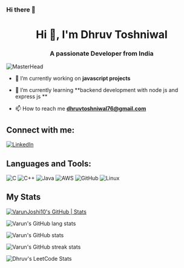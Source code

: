 ### Hi there 👋

<h1 align="center">Hi 👋, I'm Dhruv Toshniwal</h1>
<h3 align="center">A passionate Developer from India</h3>

![MasterHead](https://user-images.githubusercontent.com/10498744/210012254-234538ff-d198-48aa-8964-37e6fd45d227.gif)


- 🔭 I’m currently working on **javascript projects**

- 🌱 I’m currently learning **backend development with node js and express js **

- 📫 How to reach me **dhruvtoshniwal76@gmail.com**

## Connect with me:

[![LinkedIn](https://img.shields.io/badge/LinkedIn-0077B5?style=for-the-badge&logo=linkedin&logoColor=white)](https://www.linkedin.com/in/toshniwaldo/) 


## Languages and Tools:
![C](https://img.shields.io/badge/C-00599C?style=for-the-badge&logo=c&logoColor=white) 
![C++](https://img.shields.io/badge/C%2B%2B-00599C?style=for-the-badge&logo=c%2B%2B&logoColor=white) 
![Java](https://img.shields.io/badge/Java-ED8B00?style=for-the-badge&logo=openjdk&logoColor=white) 
![AWS](https://img.shields.io/badge/Amazon_AWS-232F3E?style=for-the-badge&logo=amazon-aws&logoColor=white)
![GitHub](https://img.shields.io/badge/GitHub-100000?style=for-the-badge&logo=github&logoColor=white)
![Linux](https://img.shields.io/badge/Linux-FCC624?style=for-the-badge&logo=linux&logoColor=black)


## My Stats

[![VarunJoshi10's GitHub | Stats](https://stats.quine.sh/toshniwaldo/github?theme=dark)](https://quine.sh)

![Varun's GitHub lang stats](https://github-readme-stats.vercel.app/api/top-langs?username=toshniwaldo&show_icons=true&locale=en&layout=compact&theme=algolia)

![Varun's GitHub stats](https://github-readme-stats.vercel.app/api?username=toshniwaldo&show_icons=true&theme=algolia)

![Varun's GitHub streak stats](https://github-readme-streak-stats.herokuapp.com/?user=toshniwaldo&theme=algolia)

![Dhruv's LeetCode Stats](https://leetcard.jacoblin.cool/toshniwaldo?theme=light&font=Rye)

